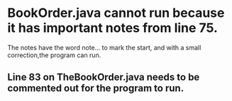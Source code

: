 # BookOrder.java cannot run because it has important notes from line 75. 

The notes have the word note... to mark the start, and with a small correction,the program can run.

## Line 83 on TheBookOrder.java needs to be commented out for the program to run.